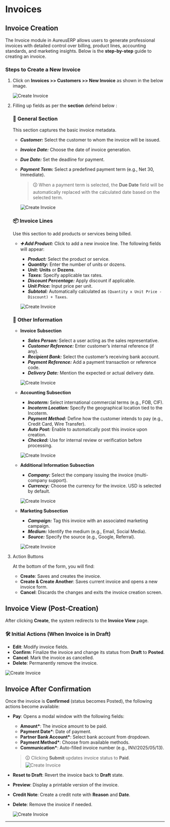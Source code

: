 # Invoices

## Invoice Creation

The Invoice module in AureusERP allows users to generate professional invoices with detailed control over billing, product lines, accounting standards, and marketing insights. Below is the **step-by-step** guide to creating an invoice.

### Steps to Create a New Invoice

1.  Click on **Invoices >> Customers >> New Invoice** as shown in the below image.

    ![Create Invoice](../../../images/invoice_create_1.png)

2.  Filling up fields as per the **section** defeind below :

    ### 🧾 General Section

    This section captures the basic invoice metadata.

    - **_Customer:_** Select the customer to whom the invoice will be issued.
    - **_Invoice Date:_** Choose the date of invoice generation.
    - **_Due Date:_** Set the deadline for payment.
    - **_Payment Term:_** Select a predefined payment term (e.g., Net 30, Immediate).

      > 🛈 When a payment term is selected, the **Due Date** field will be automatically replaced with the calculated date based on the selected term.

      ![Create Invoice](../../../images/invoice_create_general.png)

    ### 📦 Invoice Lines

    Use this section to add products or services being billed.

    - **_➕ Add Product:_** Click to add a new invoice line. The following fields will appear:

      - **_Product:_** Select the product or service.
      - **_Quantity:_** Enter the number of units or dozens.
      - **_Unit:_** **Units** or **Dozens**.
      - **_Taxes_**: Specify applicable tax rates.
      - **_Discount Percentage:_** Apply discount if applicable.
      - **_Unit Price:_** Input price per unit.
      - **_Subtotal:_** Automatically calculated as `(Quantity x Unit Price - Discount) + Taxes`.

      ![Create Invoice](../../../images/invoice_create_invoicelines.png)

    ### 📝 Other Information

    - **Invoice Subsection**

      - **_Sales Person:_** Select a user acting as the sales representative.
      - **_Customer Reference:_** Enter customer’s internal reference (if any).
      - **_Recipient Bank:_** Select the customer’s receiving bank account.
      - **_Payment Reference:_** Add a payment transaction or reference code.
      - **_Delivery Date:_** Mention the expected or actual delivery date.

      ![Create Invoice](../../../images/invoice_create_other_1.png)

    - **Accounting Subsection**

      - **_Incoterm:_** Select international commercial terms (e.g., FOB, CIF).
      - **_Incoterm Location:_** Specify the geographical location tied to the Incoterm.
      - **_Payment Method:_** Define how the customer intends to pay (e.g., Credit Card, Wire Transfer).
      - **_Auto Post:_** Enable to automatically post this invoice upon creation.
      - **_Checked:_** Use for internal review or verification before processing.

      ![Create Invoice](../../../images/invoice_create_other_2.png)

    - **Additional Information Subsection**

      - **_Company:_** Select the company issuing the invoice (multi-company support).
      - **_Currency:_** Choose the currency for the invoice. USD is selected by default.

      ![Create Invoice](../../../images/invoice_create_other_3.png)

    - **Marketing Subsection**

      - **_Campaign:_** Tag this invoice with an associated marketing campaign.
      - **_Medium:_** Identify the medium (e.g., Email, Social Media).
      - **_Source:_** Specify the source (e.g., Google, Referral).

      ![Create Invoice](../../../images/invoice_create_other_4.png)

3.  Action Buttons

    At the bottom of the form, you will find:

    - **Create**: Saves and creates the invoice.
    - **Create & Create Another**: Saves current invoice and opens a new invoice form.
    - **Cancel**: Discards the changes and exits the invoice creation screen.

## Invoice View (Post-Creation)

After clicking **Create**, the system redirects to the **Invoice View** page.

### 🛠️ Initial Actions (When Invoice is in Draft)

- **Edit**: Modify invoice fields.
- **Confirm**: Finalize the invoice and change its status from **Draft** to **Posted**.
- **Cancel**: Mark the invoice as cancelled.
- **Delete**: Permanently remove the invoice.

![Create Invoice](../../../images/invoice_view.png)

## Invoice After Confirmation

Once the invoice is **Confirmed** (status becomes Posted), the following actions become available:

- **Pay**: Opens a modal window with the following fields:

  - **Amount\***: The invoice amount to be paid.
  - **Payment Date\***: Date of payment.
  - **Partner Bank Account\***: Select bank account from dropdown.
  - **Payment Method\***: Choose from available methods.
  - **Communication\***: Auto-filled invoice number (e.g., INV/2025/05/13).

  > 🛈 Clicking **Submit** updates invoice status to **Paid**.
  > ![Create Invoice](../../../images/invoice_pay.png)

- **Reset to Draft**: Revert the invoice back to **Draft** state.
- **Preview**: Display a printable version of the invoice.
- **Credit Note**: Create a credit note with **Reason** and **Date**.
- **Delete**: Remove the invoice if needed.

  ![Create Invoice](../../../images/invoice_confirm.png)

---
